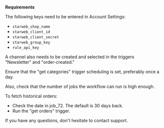 **Requirements**

The following keys need to be entered in Account Settings:

* `starweb_shop_name`
* `starweb_client_id`
* `starweb_client_secret`
* `starweb_group_key`
* `rule_api_key`

A channel also needs to be created and selected in the triggers "Newsletter" and "order-created."

Ensure that the "get categories" trigger scheduling is set, preferably once a day.

Also, check that the number of jobs the workflow can run is high enough.

To fetch historical orders:

* Check the date in job_72. The default is 30 days back.
* Run the "get orders" trigger.

If you have any questions, don't hesitate to contact support.
